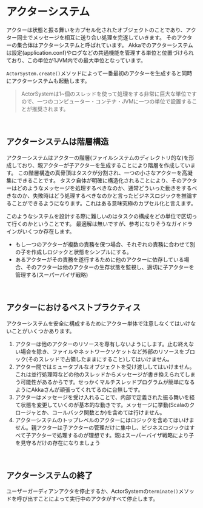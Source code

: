 # アクターシステム
アクターは状態と振る舞いをカプセル化されたオブジェクトのことであり、アクター同士でメッセージを相互に送り合い処理を完遂していきます。
そのアクターの集合体はアクターシステムと呼ばれています。
Akkaでのアクターシステムは設定(application.conf)やログなどの共通機能を管理する単位と位置づけられており、この単位が1JVM内での最大単位となっています。

`ActorSystem.create()`メソッドによって一番最初のアクターを生成すると同時にアクターシステムも起動します。

> ActorSystemは1~個のスレッドを使って処理をする非常に巨大な単位ですので、一つのコンピューター・コンテナ・JVMに一つの単位で設置することが推奨されます。

<br>

## アクターシステムは階層構造
アクターシステムはアクターの階層(ファイルシステムのディレクトリ的な)を形成しており、親アクターが子アクターを生成することにより階層を作成しています。
この階層構造の真骨頂はタスクが分割され、一つの小さなアクターを高凝集にできることです。
タスク自体が明確に構造化されることにより、そのアクターはどのようなメッセージを処理するべきなのか、通常どういった動きをするべきなのか、失敗時はどう処理するべきなのかと言ったビジネスロジックを推論することができるようになります。これはある意味究極のカプセル化と言えます。

このようなシステムを設計する際に難しいのはタスクの構成をどの単位で区切って行くのかということです。
最適解は無いですが、参考になりそうなガイドラインがいくつか存在します。

* もし一つのアクターが複数の責務を保つ場合、それぞれの責務に合わせて別の子を作成しロジックと状態をシンプルにする。
* あるアクターがその責務を遂行するために他のアクターに依存している場合、そのアクターは他のアクターの生存状態を監視し、適切に子アクターを管理する(スーパーバイザ戦略)

<br>

## アクターにおけるベストプラクティス
アクターシステムを安全に構成するためにアクター単体で注意しなくてはいけないことがいくつかあります。

1. アクターは他のアクターのリソースを専有しないようにします。止む終えない場合を除き、ファイルやネットワークソケットなど外部のリソースをブロック(そのスレッドで占領したままにすること)してはいけません。
2. アクター間ではミュータブルなオブジェクトを受け渡ししてはいけません。これは並行処理時などの他のスレッドからメッセージが書き換えられてしまう可能性があるからです。せっかくマルチスレッドプログラムが簡単になるようにAkkaさんが頑張ってくれてるのに台無しです。
3. アクターはメッセージを受け入れることで、内部で定義された振る舞いを経て状態を変更していくのが基本的な動きです。メッセージに挙動(Scalaのクロージャとか、コールバック関数とか)を含めては行けません。
4. アクターシステムのトップレベルのアクターにはロジックを含めてはいけません。親アクターは子アクターの管理だけに集中し、ビジネスロジックはすべて子アクターで処理するのが理想です。親はスーパーバイザ戦略により子を見守るだけの存在になりましょう

<br>

## アクターシステムの終了
ユーザーガーディアンアクタを停止するか、ActorSystemの`terminate()`メソッドを呼び出すことによって実行中のアクタがすべて停止します。